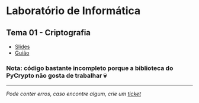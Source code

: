 # Laboratório de Informática
## Tema 01 - Criptografia

* [Slides](https://github.com/TiagoRG/uaveiro-leci/blob/master/1ano/1semestre/labi/tema01/tema-1-criptografia.pdf)
* [Guião](https://github.com/TiagoRG/uaveiro-leci/blob/master/1ano/1semestre/labi/tema01/guide-1-cripto.pdf)

### Nota: código bastante incompleto porque a biblioteca do PyCrypto não gosta de trabalhar :skull:

---
*Pode conter erros, caso encontre algum, crie um* [*ticket*](https://github.com/TiagoRG/uaveiro-leci/issues/new)
